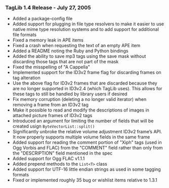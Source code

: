 ### TagLib 1.4 Release - July 27, 2005

-   Added a package-config file
-   Added support for plugging in file type resolvers to make it easier
    to use native mime type resolution systems and to add support for
    additional file formats
-   Fixed a memory leak in APE items
-   Fixed a crash when requesting the text of an empty APE item
-   Added a README noting the Ruby and Python bindings
-   Added the ability to save mp3 tags using the save mask without
    discarding those tags that are not part of the mask
-   Fixed the misspelling of "A Cappella"
-   Implemented support for the ID3v2 frame flag for discarding frames
    on tag alteration
-   Use the above flag for ID3v2 frames that are discarded because they
    are no longer supported in ID3v2.4 (which TagLib uses). This allows
    for these tags to still be handled by library users if desired
-   Fix memory corruption (deleting a no longer valid iterator) when
    removing a frame from an ID3v2 tag
-   Make it possible to read and modify the descriptions of images in
    attached picture frames of ID3v2 tags
-   Introduced an argument for limiting the number of fields that will
    be created usign `ByteVectorList::split()`
-   Significantly unbroke the relative volume adjustment ID3v2 frame’s
    API. It now properly supports multiple volume fields in the same
    frame
-   Added support for reading the comment portion of "Xiph" tags (used
    in Ogg Vorbis and FLAC) from the "COMMENT" field rather than only
    from the "DESCRIPTION" field mentioned in the spec
-   Added support for Ogg FLAC v1.1.1
-   Added prepend methods to the `List<T>` class
-   Added support for UTF-16 little endian strings as used in some
    tagging formats
-   Fixed or implemented roughly 35 bug or wishlist items relative to
    1.3.1
